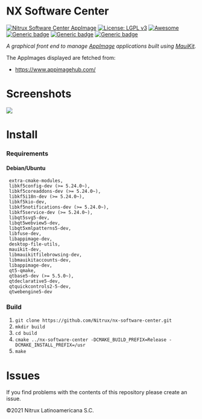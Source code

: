 # NX Software Center 

[![Nitrux Software Center AppImage](https://github.com/Nitrux/nx-software-center/actions/workflows/build-appimage-amd64.yml/badge.svg)](https://github.com/Nitrux/nx-software-center/actions/workflows/build-appimage-amd64.yml) [![License: LGPL v3](https://img.shields.io/badge/License-LGPL%20v3-blue.svg)](https://www.gnu.org/licenses/lgpl-3.0) [![Awesome](https://awesome.re/badge.svg)](https://awesome.re) [![Generic badge](https://img.shields.io/badge/OS-Linux-blue.svg)](https://shields.io/) [![Generic badge](https://img.shields.io/badge/Release-1.0.0-blue.svg)](https://shields.io/) [![Generic badge](https://img.shields.io/badge/Built-with-MauiKit-green.svg)](https://shields.io/)


_A graphical front end to manage [AppImage](https://appimage.org/) applications built using [MauiKit](https://mauikit.org/)._

The AppImages displayed are fetched from:
* https://www.appimagehub.com/

# Screenshots
 
![](https://user-images.githubusercontent.com/5911329/99120975-c80ecf00-25c9-11eb-8712-7a7c14d3b928.png)

# Install

### Requirements

#### Debian/Ubuntu

```
 extra-cmake-modules,
 libkf5config-dev (>= 5.24.0~),
 libkf5coreaddons-dev (>= 5.24.0~),
 libkf5i18n-dev (>= 5.24.0~),
 libkf5kio-dev,
 libkf5notifications-dev (>= 5.24.0~),
 libkf5service-dev (>= 5.24.0~),
 libqt5svg5-dev,
 libqt5webview5-dev,
 libqt5xmlpatterns5-dev,
 libfuse-dev,
 libappimage-dev,
 desktop-file-utils,
 mauikit-dev,
 libmauikitfilebrowsing-dev,
 libmauikitaccounts-dev,
 libappimage-dev,
 qt5-qmake,
 qtbase5-dev (>= 5.5.0~),
 qtdeclarative5-dev,
 qtquickcontrols2-5-dev,
 qtwebengine5-dev
```

### Build
 1. `git clone https://github.com/Nitrux/nx-software-center.git` 
 1. `mkdir build`
 1. `cd build`
 1. `cmake ../nx-software-center -DCMAKE_BUILD_PREFIX=Release -DCMAKE_INSTALL_PREFIX=/usr`
 1. `make`

# Issues
If you find problems with the contents of this repository please create an issue.

©2021 Nitrux Latinoamericana S.C.

